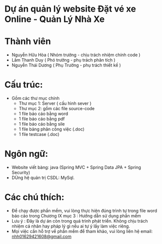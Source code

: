 #  Dự án quản lý website Đặt vé xe Online - Quản Lý Nhà Xe
# Thành viên
  + Nguyễn Hữu Hòa ( Nhóm trưởng - chịu trách nhiệm chính code ) 
  + Lâm Thanh Duy ( Phó trưởng - phụ trách phân tích )
  + Nguyễn Thái Dương ( Phụ Trưởng - phụ trách thiết kế )
# Cấu trúc:
 - Gồm các thư mục chính
    + Thư mục 1: Server ( cấu hình sever )
    + Thư mục 2: gồm các file source-code
    + 1 file báo cáo bằng word
    + 1 file báo cáo bằng pdf
    + 1 file báo cáo bằng sile
    + 1 file bảng phân công việc (.doc)
    + 1 file testcase (.doc)
# Ngôn ngữ: 
- Website viết bàng: java (Spring MVC + Spring Data JPA + Spring Security)	
- DÙng hệ quản trị CSDL: MySql.
# Các chú thích:
  - Để chạy được phần mềm, vui lòng thực hiện đúng trình tự trong file word báo cáo trong Chương IX mục 3 : Hướng dẫn sử dụng phần mềm
  - Lưu ý : Đây là dự án còn trong quá trình phát triển. Không chịu trách nhiệm cá nhân hay pháp lý gì nếu ai tự ý lấy làm việc riêng.
  - Mọi việc cần hỗ trợ về phần mềm để tham khảo, vui lòng liên hệ email: nhh01629421608@gmail.com 
  
